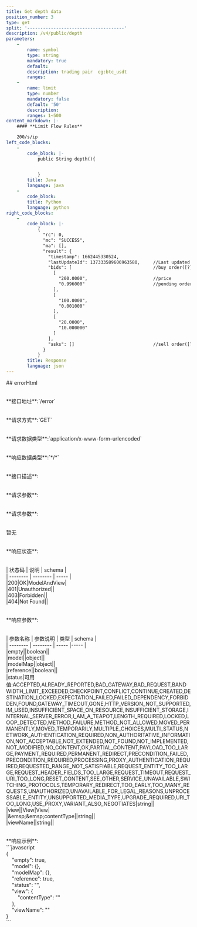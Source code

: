 ```yaml
---
title: Get depth data
position_number: 3
type: get
split: '-------------------------------------'
description: /v4/public/depth
parameters:
    -
        name: symbol
        type: string
        mandatory: true
        default:
        description: trading pair  eg:btc_usdt
        ranges:
    -
        name: limit
        type: number
        mandatory: false
        default: '50'
        description:
        ranges: 1~500
content_markdown: |-
    #### **Limit Flow Rules**

    200/s/ip
left_code_blocks:
    -
        code_block: |-
            public String depth(){


            }
        title: Java
        language: java
    -
        code_block:
        title: Python
        language: python
right_code_blocks:
    -
        code_block: |-
            {
              "rc": 0,
              "mc": "SUCCESS",
              "ma": [],
              "result": {
                "timestamp": 1662445330524,  
                "lastUpdateId": 137333589606963580,     //Last updated record
                "bids": [                               //buy order([?][0]=price;[?][1]=pending order volume)
                  [
                    "200.0000",                         //price
                    "0.996000"                          //pending order volume
                  ],
                  [
                    "100.0000",
                    "0.001000"
                  ],
                  [
                    "20.0000",
                    "10.000000"
                  ]
                ],
                "asks": []                              //sell order([?][0]=price;[?][1]=pending order volume)
              }
            }
        title: Response
        language: json
---
```

\#\# errorHtml

<br>\*\*接口地址\*\*:\`/error\`

<br>\*\*请求方式\*\*:\`GET\`

<br>\*\*请求数据类型\*\*:\`application/x-www-form-urlencoded\`

<br>\*\*响应数据类型\*\*:\`\*/\*\`

<br>\*\*接口描述\*\*:

<br>\*\*请求参数\*\*:

<br>\*\*请求参数\*\*:

<br>暂无

<br>\*\*响应状态\*\*:

<br>\| 状态码 \| 说明 \| schema \|<br>\| -------- \| -------- \| ----- \|&nbsp;<br>\|200\|OK\|ModelAndView\|<br>\|401\|Unauthorized\|\|<br>\|403\|Forbidden\|\|<br>\|404\|Not Found\|\|

<br>\*\*响应参数\*\*:

<br>\| 参数名称 \| 参数说明 \| 类型 \| schema \|<br>\| -------- \| -------- \| ----- \|----- \|&nbsp;<br>\|empty\|\|boolean\|\|<br>\|model\|\|object\|\|<br>\|modelMap\|\|object\|\|<br>\|reference\|\|boolean\|\|<br>\|status\|可用值:ACCEPTED,ALREADY\_REPORTED,BAD\_GATEWAY,BAD\_REQUEST,BANDWIDTH\_LIMIT\_EXCEEDED,CHECKPOINT,CONFLICT,CONTINUE,CREATED,DESTINATION\_LOCKED,EXPECTATION\_FAILED,FAILED\_DEPENDENCY,FORBIDDEN,FOUND,GATEWAY\_TIMEOUT,GONE,HTTP\_VERSION\_NOT\_SUPPORTED,IM\_USED,INSUFFICIENT\_SPACE\_ON\_RESOURCE,INSUFFICIENT\_STORAGE,INTERNAL\_SERVER\_ERROR,I\_AM\_A\_TEAPOT,LENGTH\_REQUIRED,LOCKED,LOOP\_DETECTED,METHOD\_FAILURE,METHOD\_NOT\_ALLOWED,MOVED\_PERMANENTLY,MOVED\_TEMPORARILY,MULTIPLE\_CHOICES,MULTI\_STATUS,NETWORK\_AUTHENTICATION\_REQUIRED,NON\_AUTHORITATIVE\_INFORMATION,NOT\_ACCEPTABLE,NOT\_EXTENDED,NOT\_FOUND,NOT\_IMPLEMENTED,NOT\_MODIFIED,NO\_CONTENT,OK,PARTIAL\_CONTENT,PAYLOAD\_TOO\_LARGE,PAYMENT\_REQUIRED,PERMANENT\_REDIRECT,PRECONDITION\_FAILED,PRECONDITION\_REQUIRED,PROCESSING,PROXY\_AUTHENTICATION\_REQUIRED,REQUESTED\_RANGE\_NOT\_SATISFIABLE,REQUEST\_ENTITY\_TOO\_LARGE,REQUEST\_HEADER\_FIELDS\_TOO\_LARGE,REQUEST\_TIMEOUT,REQUEST\_URI\_TOO\_LONG,RESET\_CONTENT,SEE\_OTHER,SERVICE\_UNAVAILABLE,SWITCHING\_PROTOCOLS,TEMPORARY\_REDIRECT,TOO\_EARLY,TOO\_MANY\_REQUESTS,UNAUTHORIZED,UNAVAILABLE\_FOR\_LEGAL\_REASONS,UNPROCESSABLE\_ENTITY,UNSUPPORTED\_MEDIA\_TYPE,UPGRADE\_REQUIRED,URI\_TOO\_LONG,USE\_PROXY,VARIANT\_ALSO\_NEGOTIATES\|string\|\|<br>\|view\|\|View\|View\|<br>\|&amp;emsp;&amp;emsp;contentType\|\|string\|\|<br>\|viewName\|\|string\|\|

<br>\*\*响应示例\*\*:<br>\`\`\`javascript<br>\{<br>&nbsp;&nbsp; &nbsp;"empty": true,<br>&nbsp;&nbsp; &nbsp;"model": \{\},<br>&nbsp;&nbsp; &nbsp;"modelMap": \{\},<br>&nbsp;&nbsp; &nbsp;"reference": true,<br>&nbsp;&nbsp; &nbsp;"status": "",<br>&nbsp;&nbsp; &nbsp;"view": \{<br>&nbsp;&nbsp; &nbsp; &nbsp; &nbsp;"contentType": ""<br>&nbsp;&nbsp; &nbsp;\},<br>&nbsp;&nbsp; &nbsp;"viewName": ""<br>\}<br>\`\`\`